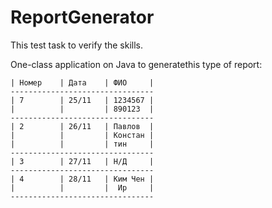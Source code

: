 # ReportGenerator
This test task to verify the skills.

One-class application on Java to generatethis type of report:
```
| Номер    | Дата    | ФИО     |
--------------------------------
| 7        | 25/11   | 1234567 |
|          |         | 890123  |
--------------------------------
| 2        | 26/11   | Павлов  |
|          |         | Констан |
|          |         | тин     |
--------------------------------
| 3        | 27/11   | Н/Д     |
--------------------------------
| 4        | 28/11   | Ким Чен |
|          |         |  Ир     |
--------------------------------
```
